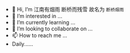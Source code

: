 - 👋 Hi, I’m 江南有烟雨 断桥而残雪 故名为 `断桥烟雨`
- 👀 I’m interested in ...
- 🌱 I’m currently learning ...
- 💞️ I’m looking to collaborate on ...
- 📫 How to reach me ...
- Daily......

<!---
duanqiaoyanyu/duanqiaoyanyu is a ✨ special ✨ repository because its `README.md` (this file) appears on your GitHub profile.
You can click the Preview link to take a look at your changes.
--->
